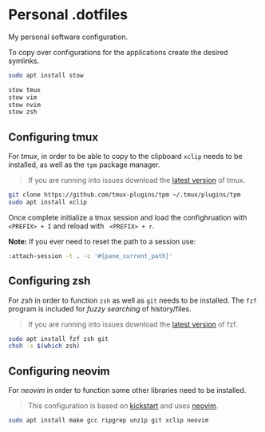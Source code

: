 # Personal .dotfiles
My personal software configuration.

To copy over configurations for the applications create the desired symlinks.

```bash
sudo apt install stow

stow tmux
stow vim
stow nvim
stow zsh
```

## Configuring tmux
For *tmux*, in order to be able to copy to the clipboard `xclip` needs to be installed, as well as the `tpm` package manager.

> If you are running into issues download the [latest version](https://github.com/tmux/tmux) of tmux.

```bash
git clone https://github.com/tmux-plugins/tpm ~/.tmux/plugins/tpm
sudo apt install xclip
```

Once complete initialize a tmux session and load the confighruation with `<PREFIX> + I` and reload with ` <PREFIX> + r`.

**Note:** If you ever need to reset the path to a session use:

```bash
:attach-session -t . -c '#{pane_current_path}'
```

## Configuring zsh
For *zsh* in order to function `zsh` as well as `git` needs to be installed. The `fzf` program is included for *fuzzy searching* of history/files.

> If you are running into issues download the [latest version](https://github.com/junegunn/fzf) of fzf.

```bash
sudo apt install fzf zsh git
chsh -s $(which zsh)
```

## Configuring neovim
For *neovim* in order to function some other libraries need to be installed.

> This configuration is based on [kickstart](https://github.com/nvim-lua/kickstart.nvim) and uses [neovim](https://github.com/neovim/neovim). 

```bash
sudo apt install make gcc ripgrep unzip git xclip neovim
```
